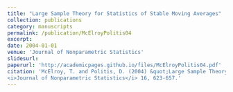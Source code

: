 ```yaml
---
title: "Large Sample Theory for Statistics of Stable Moving Averages"
collection: publications
category: manuscripts
permalink: /publication/McElroyPolitis04
excerpt: 
date: 2004-01-01
venue: 'Journal of Nonparametric Statistics'
slidesurl: 
paperurl: 'http://academicpages.github.io/files/McElroyPolitis04.pdf'
citation: 'McElroy, T. and Politis, D. (2004) &quot;Large Sample Theory for Statistics of Stable Moving Averages.&quot;
<i>Journal of Nonparametric Statistics</i> 16, 623-657.'
---
```

